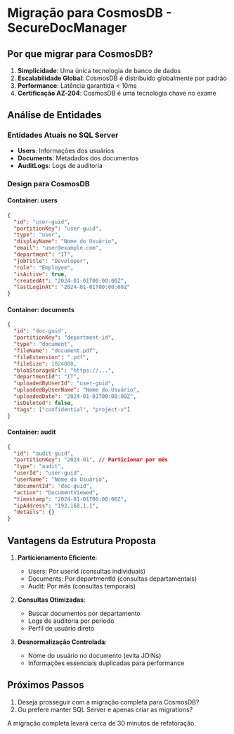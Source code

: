 # Migração para CosmosDB - SecureDocManager

## Por que migrar para CosmosDB?

1. **Simplicidade**: Uma única tecnologia de banco de dados
2. **Escalabilidade Global**: CosmosDB é distribuído globalmente por padrão
3. **Performance**: Latência garantida < 10ms
4. **Certificação AZ-204**: CosmosDB é uma tecnologia chave no exame

## Análise de Entidades

### Entidades Atuais no SQL Server

- **Users**: Informações dos usuários
- **Documents**: Metadados dos documentos
- **AuditLogs**: Logs de auditoria

### Design para CosmosDB

#### Container: users

```json
{
  "id": "user-guid",
  "partitionKey": "user-guid",
  "type": "user",
  "displayName": "Nome do Usuário",
  "email": "user@example.com",
  "department": "IT",
  "jobTitle": "Developer",
  "role": "Employee",
  "isActive": true,
  "createdAt": "2024-01-01T00:00:00Z",
  "lastLoginAt": "2024-01-01T00:00:00Z"
}
```

#### Container: documents

```json
{
  "id": "doc-guid",
  "partitionKey": "department-id",
  "type": "document",
  "fileName": "document.pdf",
  "fileExtension": ".pdf",
  "fileSize": 1024000,
  "blobStorageUrl": "https://...",
  "departmentId": "IT",
  "uploadedByUserId": "user-guid",
  "uploadedByUserName": "Nome do Usuário",
  "uploadedDate": "2024-01-01T00:00:00Z",
  "isDeleted": false,
  "tags": ["confidential", "project-x"]
}
```

#### Container: audit

```json
{
  "id": "audit-guid",
  "partitionKey": "2024-01", // Particionar por mês
  "type": "audit",
  "userId": "user-guid",
  "userName": "Nome do Usuário",
  "documentId": "doc-guid",
  "action": "DocumentViewed",
  "timestamp": "2024-01-01T00:00:00Z",
  "ipAddress": "192.168.1.1",
  "details": {}
}
```

## Vantagens da Estrutura Proposta

1. **Particionamento Eficiente**:
   - Users: Por userId (consultas individuais)
   - Documents: Por departmentId (consultas departamentais)
   - Audit: Por mês (consultas temporais)

2. **Consultas Otimizadas**:
   - Buscar documentos por departamento
   - Logs de auditoria por período
   - Perfil de usuário direto

3. **Desnormalização Controlada**:
   - Nome do usuário no documento (evita JOINs)
   - Informações essenciais duplicadas para performance

## Próximos Passos

1. Deseja prosseguir com a migração completa para CosmosDB?
2. Ou prefere manter SQL Server e apenas criar as migrations?

A migração completa levará cerca de 30 minutos de refatoração.
